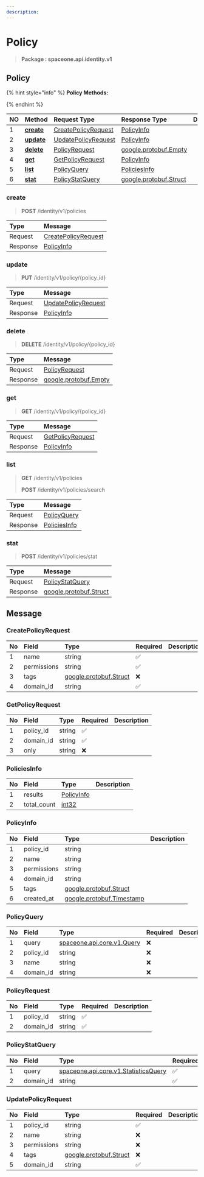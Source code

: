 ```yaml
---
description:  
---
```

# Policy

>  **Package : spaceone.api.identity.v1**

## Policy

{% hint style="info" %}
**Policy Methods:**

{%  endhint %}


| NO |  Method | Request Type | Response Type | Description |
| :--- | :--- | :--- | :--- | :--- |
| 1 | [**create**](policy.md#create)| [CreatePolicyRequest](policy.md#createpolicyrequest) | [PolicyInfo](policy.md#policyinfo) |  |
| 2 | [**update**](policy.md#update)| [UpdatePolicyRequest](policy.md#updatepolicyrequest) | [PolicyInfo](policy.md#policyinfo) |  |
| 3 | [**delete**](policy.md#delete)| [PolicyRequest](policy.md#policyrequest) |[google.protobuf.Empty](https://github.com/protocolbuffers/protobuf/blob/master/src/google/protobuf/empty.proto)|  |
| 4 | [**get**](policy.md#get)| [GetPolicyRequest](policy.md#getpolicyrequest) | [PolicyInfo](policy.md#policyinfo) |  |
| 5 | [**list**](policy.md#list)| [PolicyQuery](policy.md#policyquery) | [PoliciesInfo](policy.md#policiesinfo) |  |
| 6 | [**stat**](policy.md#stat)| [PolicyStatQuery](policy.md#policystatquery) |[google.protobuf.Struct](https://github.com/protocolbuffers/protobuf/blob/master/src/google/protobuf/struct.proto)|  | 
 
 
 
 
### create
> **POST** /identity/v1/policies
>


| Type | Message |
| :--- | :--- |
| Request | [CreatePolicyRequest](policy.md#createpolicyrequest) |
| Response |  [PolicyInfo](policy.md#policyinfo)  |
 
 
 
 
 
### update
> **PUT** /identity/v1/policy/{policy_id}
>


| Type | Message |
| :--- | :--- |
| Request | [UpdatePolicyRequest](policy.md#updatepolicyrequest) |
| Response |  [PolicyInfo](policy.md#policyinfo)  |
 
 
 
 
 
### delete
> **DELETE** /identity/v1/policy/{policy_id}
>


| Type | Message |
| :--- | :--- |
| Request | [PolicyRequest](policy.md#policyrequest) |
| Response | [google.protobuf.Empty](https://github.com/protocolbuffers/protobuf/blob/master/src/google/protobuf/empty.proto) |
 
 
 
 
 
### get
> **GET** /identity/v1/policy/{policy_id}
>


| Type | Message |
| :--- | :--- |
| Request | [GetPolicyRequest](policy.md#getpolicyrequest) |
| Response |  [PolicyInfo](policy.md#policyinfo)  |
 
 
 
 
 
### list
> **GET** /identity/v1/policies
>
> **POST** /identity/v1/policies/search



| Type | Message |
| :--- | :--- |
| Request | [PolicyQuery](policy.md#policyquery) |
| Response |  [PoliciesInfo](policy.md#policiesinfo)  |
 
 
 
 
 
### stat
> **POST** /identity/v1/policies/stat
>


| Type | Message |
| :--- | :--- |
| Request | [PolicyStatQuery](policy.md#policystatquery) |
| Response | [google.protobuf.Struct](https://github.com/protocolbuffers/protobuf/blob/master/src/google/protobuf/struct.proto) |


## 

## Message

### CreatePolicyRequest
| No | Field | Type | Required | Description |
| :--- | :--- | :--- | :--- | :--- |
| 1 | name |string|✅||
| 2 | permissions |string|✅||
| 3 | tags |[google.protobuf.Struct](https://github.com/protocolbuffers/protobuf/blob/master/src/google/protobuf/struct.proto)|❌||
| 4 | domain_id |string|✅||

### GetPolicyRequest
| No | Field | Type | Required | Description |
| :--- | :--- | :--- | :--- | :--- |
| 1 | policy_id |string|✅||
| 2 | domain_id |string|✅||
| 3 | only |string|❌||

### PoliciesInfo
| No | Field | Type |  Description |
| :--- | :--- | :--- | :--- |
| 1 | results |[PolicyInfo](policy.md#policyinfo)||
| 2 | total_count |[int32](https://github.com/protocolbuffers/protobuf/blob/master/src/google/protobuf/type.proto)||

### PolicyInfo
| No | Field | Type |  Description |
| :--- | :--- | :--- | :--- |
| 1 | policy_id |string||
| 2 | name |string||
| 3 | permissions |string||
| 4 | domain_id |string||
| 5 | tags |[google.protobuf.Struct](https://github.com/protocolbuffers/protobuf/blob/master/src/google/protobuf/struct.proto)||
| 6 | created_at |[google.protobuf.Timestamp](https://github.com/protocolbuffers/protobuf/blob/master/src/google/protobuf/timestamp.proto)||

### PolicyQuery
| No | Field | Type | Required | Description |
| :--- | :--- | :--- | :--- | :--- |
| 1 | query |[spaceone.api.core.v1.Query](https://spaceone-dev.gitbook.io/api-reference/common-v1/search-query)|❌||
| 2 | policy_id |string|❌||
| 3 | name |string|❌||
| 4 | domain_id |string|❌||

### PolicyRequest
| No | Field | Type | Required | Description |
| :--- | :--- | :--- | :--- | :--- |
| 1 | policy_id |string|✅||
| 2 | domain_id |string|✅||

### PolicyStatQuery
| No | Field | Type | Required | Description |
| :--- | :--- | :--- | :--- | :--- |
| 1 | query |[spaceone.api.core.v1.StatisticsQuery](https://spaceone-dev.gitbook.io/api-reference/common-v1/statistics-query)|✅||
| 2 | domain_id |string|✅||

### UpdatePolicyRequest
| No | Field | Type | Required | Description |
| :--- | :--- | :--- | :--- | :--- |
| 1 | policy_id |string|✅||
| 2 | name |string|❌||
| 3 | permissions |string|❌||
| 4 | tags |[google.protobuf.Struct](https://github.com/protocolbuffers/protobuf/blob/master/src/google/protobuf/struct.proto)|❌||
| 5 | domain_id |string|✅||
